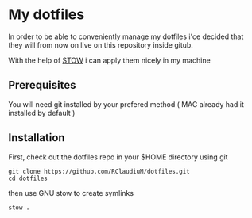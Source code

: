 # My dotfiles

In order to be able to conveniently manage my dotfiles i'ce decided that they will from now on live on this repository inside gitub.


With the help of [STOW](https://www.gnu.org/software/stow/) i can apply them nicely in my machine 


## Prerequisites

You will need git installed by your prefered method ( MAC already had it installed by default )

## Installation

First, check out the dotfiles repo in your $HOME directory using git

```
git clone https://github.com/RClaudiuM/dotfiles.git
cd dotfiles
```

then use GNU stow to create symlinks

```
stow .
```

